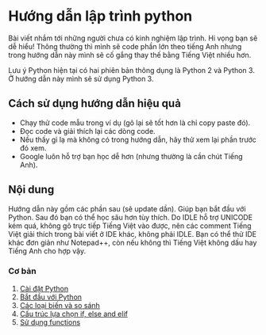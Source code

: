 # Hướng dẫn lập trình python

Bài viết nhắm tới những người chưa có kinh nghiệm lập trình. Hi vọng bạn sẽ dễ hiểu!
Thông thường thì mình sẽ code phần lớn theo tiếng Anh nhưng trong hướng dẫn này mình sẽ cố gắng thay thế bằng Tiếng Việt nhiều hơn.

Lưu ý Python hiện tại có hai phiên bản thông dụng là Python 2 và Python 3. Ở hướng dẫn này mình sẽ sử dụng Python 3. 

## Cách sử dụng hướng dẫn hiệu quả
- Chạy thử code mẫu trong ví dụ (gõ lại sẽ tốt hơn là chỉ copy paste đó).
- Đọc code và giải thích lại các dòng code. 
- Nếu thấy gì lạ mà không có trong hướng dẫn, hãy thử xem lại phần trước đó xem.
- Google luôn hỗ trợ bạn học dễ hơn (nhưng thường là cần chút Tiếng Anh).

## Nội dung

Hướng dẫn này gồm các phần sau (sẽ update dần).
Giúp bạn bắt đầu với Python. Sau đó bạn có thể học sâu hơn tùy thích.
Do IDLE hỗ trợ UNICODE kém quá, không gõ trực tiếp Tiếng Việt vào được, nên các comment Tiếng Việt giải thích trong bài viết ở IDE khác, không phải IDLE. Bạn có thể thử IDE khác đơn giản như Notepad++, còn nếu không thì Tiếng Việt không dấu hay Tiếng Anh cho hợp vậy.

### Cơ bản

1. [Cài đặt Python](basics/install-python.md)
2. [Bắt đầu với Python](basics/getting-started.md)
3. [Các loại biến và so sánh](basics/variables.md)
4. [Cấu trúc lựa chọn if, else and elif](basics/if.md)
5. [Sử dụng functions](basics/functions.md)

